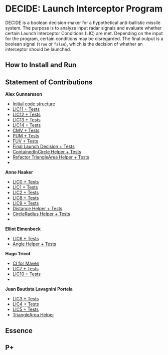 # DECIDE: Launch Interceptor Program

DECIDE is a boolean decision-maker for a hypothetical anti-ballistic missile system. The purpose is to analyze input radar signals and evaluate whether certain Launch Interceptor Conditions (LIC) are met. Depending on the input for the program, certain conditions may be disregarded. The final output is a boolean signal (`true` or `false`), which is the decision of whether an interceptor should be launched.

## How to Install and Run

## Statement of Contributions

**Alex Gunnarsson**

- [Initial code structure](https://github.com/alexarne/DECIDE/pull/28)
- [LIC11 + Tests](https://github.com/alexarne/DECIDE/pull/69)
- [LIC12 + Tests](https://github.com/alexarne/DECIDE/pull/68)
- [LIC13 + Tests](https://github.com/alexarne/DECIDE/pull/83)
- [LIC14 + Tests](https://github.com/alexarne/DECIDE/pull/81)
- [CMV + Tests](https://github.com/alexarne/DECIDE/pull/48)
- [PUM + Tests](https://github.com/alexarne/DECIDE/pull/65)
- [FUV + Tests](https://github.com/alexarne/DECIDE/pull/66)
- [Final Launch Decision + Tests](https://github.com/alexarne/DECIDE/pull/49)
- [ContainedInCircle Helper + Tests](https://github.com/alexarne/DECIDE/pull/79)
- [Refactor TriangleArea Helper + Tests](https://github.com/alexarne/DECIDE/pull/67)
- []()

**Anne Haaker**

- [LIC0 + Tests](https://github.com/alexarne/DECIDE/pull/35)
- [LIC1 + Tests](https://github.com/alexarne/DECIDE/pull/55)
- [LIC2 + Tests](https://github.com/alexarne/DECIDE/pull/54)
- [LIC8 + Tests](https://github.com/alexarne/DECIDE/pull/57)
- [LIC9 + Tests](https://github.com/alexarne/DECIDE/pull/70)
- [Distance Helper + Tests](https://github.com/alexarne/DECIDE/pull/37)
- [CircleRadius Helper + Tests](https://github.com/alexarne/DECIDE/pull/64)
- []()

**Elliot Elmenbeck**

- [LIC6 + Tests](https://github.com/alexarne/DECIDE/pull/93)
- [Angle Helper + Tests](https://github.com/alexarne/DECIDE/pull/78)

**Hugo Tricot**

- [CI for Maven](https://github.com/alexarne/DECIDE/pull/4)
- [LIC7 + Tests](https://github.com/alexarne/DECIDE/pull/56)
- [LIC10 + Tests](https://github.com/alexarne/DECIDE/pull/71)
- []()

**Juan Bautista Lavagnini Portela**

- [LIC3 + Tests](https://github.com/alexarne/DECIDE/pull/52)
- [LIC4 + Tests](https://github.com/alexarne/DECIDE/pull/60)
- [LIC5 + Tests](https://github.com/alexarne/DECIDE/pull/61)
- [TriangleArea Helper](https://github.com/alexarne/DECIDE/pull/52)

## Essence

## P+
